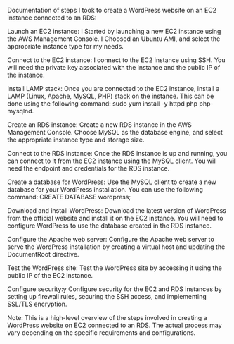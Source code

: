 Documentation of steps I took  to create a WordPress website on an EC2 instance connected to an RDS:

Launch an EC2 instance: I Started by launching a new EC2 instance using the AWS Management Console. I Choosed an Ubuntu AMI, and select the appropriate instance type for my needs.

Connect to the EC2 instance: I connect to the EC2 instance using SSH. You will need the private key associated with the instance and the public IP of the instance.

Install LAMP stack: Once you are connected to the EC2 instance, install a LAMP (Linux, Apache, MySQL, PHP) stack on the instance. This can be done using the following command: sudo yum install -y httpd php php-mysqlnd.

Create an RDS instance: Create a new RDS instance in the AWS Management Console. Choose MySQL as the database engine, and select the appropriate instance type and storage size.

Connect to the RDS instance: Once the RDS instance is up and running, you can connect to it from the EC2 instance using the MySQL client. You will need the endpoint and credentials for the RDS instance.

Create a database for WordPress: Use the MySQL client to create a new database for your WordPress installation. You can use the following command: CREATE DATABASE wordpress;

Download and install WordPress: Download the latest version of WordPress from the official website and install it on the EC2 instance. You will need to configure WordPress to use the database created in the RDS instance.

Configure the Apache web server: Configure the Apache web server to serve the WordPress installation by creating a virtual host and updating the DocumentRoot directive.

Test the WordPress site: Test the WordPress site by accessing it using the public IP of the EC2 instance.

Configure security:y Configure security for the EC2 and RDS instances by setting up firewall rules, securing the SSH access, and implementing SSL/TLS encryption.


Note: This is a high-level overview of the steps involved in creating a WordPress website on EC2 connected to an RDS. The actual process may vary depending on the specific requirements and configurations.

